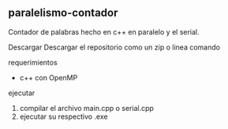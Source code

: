 ## paralelismo-contador
Contador de palabras hecho en c++ en paralelo y el serial.

Descargar 
Descargar el repositorio como un zip o linea comando 

requerimientos
* c++ con OpenMP

ejecutar 
1. compilar el archivo main.cpp o serial.cpp
2. ejecutar su respectivo .exe
